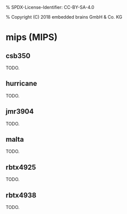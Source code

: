 % SPDX-License-Identifier: CC-BY-SA-4.0

% Copyright (C) 2018 embedded brains GmbH & Co. KG

# mips (MIPS)

## csb350

TODO.

## hurricane

TODO.

## jmr3904

TODO.

## malta

TODO.

## rbtx4925

TODO.

## rbtx4938

TODO.
